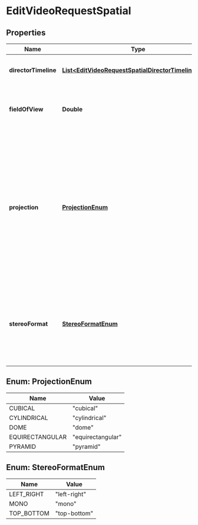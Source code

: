

# EditVideoRequestSpatial


## Properties

| Name | Type | Description | Notes |
|------------ | ------------- | ------------- | -------------|
|**directorTimeline** | [**List&lt;EditVideoRequestSpatialDirectorTimelineInner&gt;**](EditVideoRequestSpatialDirectorTimelineInner.md) | An array representing the 360 director timeline. |  [optional] |
|**fieldOfView** | **Double** | The 360 field of view. This value must be between 30 and 90. The default is 50. |  [optional] |
|**projection** | [**ProjectionEnum**](#ProjectionEnum) | The 360 spatial projection.  Option descriptions:  * &#x60;cubical&#x60; - Use cubical projection.  * &#x60;cylindrical&#x60; - Use cylindrical projection.  * &#x60;dome&#x60; - Use dome projection.  * &#x60;equirectangular&#x60; - Use equirectangular projection.  * &#x60;pyramid&#x60; - Use pyramid projection.  |  [optional] |
|**stereoFormat** | [**StereoFormatEnum**](#StereoFormatEnum) | The 360 spatial stereo format.  Option descriptions:  * &#x60;left-right&#x60; - Use left-right stereo.  * &#x60;mono&#x60; - Use monaural audio.  * &#x60;top-bottom&#x60; - Use top-bottom stereo.  |  [optional] |



## Enum: ProjectionEnum

| Name | Value |
|---- | -----|
| CUBICAL | &quot;cubical&quot; |
| CYLINDRICAL | &quot;cylindrical&quot; |
| DOME | &quot;dome&quot; |
| EQUIRECTANGULAR | &quot;equirectangular&quot; |
| PYRAMID | &quot;pyramid&quot; |



## Enum: StereoFormatEnum

| Name | Value |
|---- | -----|
| LEFT_RIGHT | &quot;left-right&quot; |
| MONO | &quot;mono&quot; |
| TOP_BOTTOM | &quot;top-bottom&quot; |



